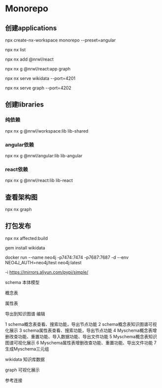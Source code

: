 # Monorepo

## 创建applications 

npx create-nx-workspace monorepo --preset=angular

npx nx list

npx nx add @nrwl/react

npx nx g @nrwl/react:app graph

npx nx serve wikidata --port=4201

npx nx serve graph --port=4202

## 创建libraries

### 纯依赖
npx nx g @nrwl/workspace:lib lib-shared

### angular依赖
npx nx g @nrwl/angular:lib lib-angular

### react依赖
npx nx g @nrwl/react:lib lib-react


## 查看架构图
npx nx graph


## 打包发布
npx nx affected:build


gem install wikidata


docker run --name neo4j -p7474:7474 -p7687:7687 -d  --env NEO4J_AUTH=neo4j/test  neo4j:latest


-i https://mirrors.aliyun.com/pypi/simple/


schema 本体模型

概念表

属性表


导出到知识图谱
编辑

1 schema概念表查看、搜索功能，导出节点功能
2 schema概念表知识图谱可视化展示
3 schema属性表查看、搜索功能，导出节点功能
4 Myschema概念表增删改查功能、重置功能、导入数据功能、导出文件功能
5 Myschema概念表知识图谱可视化展示
6 Myschema属性表增删改查功能、重置功能、导出文件功能
7 生成Myschema三元组


wikidata 知识库数据

graph 可视化展示

参考连接


